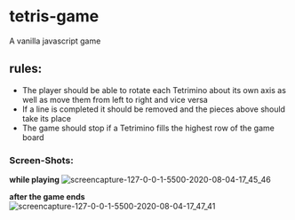 # tetris-game

A vanilla javascript game

## rules:
* The player should be able to rotate each Tetrimino about its own axis as well as move them from left to right and vice versa
* If a line is completed it should be removed and the pieces above should take its place
* The game should stop if a Tetrimino fills the highest row of the game board

### Screen-Shots:

**while playing**
![screencapture-127-0-0-1-5500-2020-08-04-17_45_46](https://user-images.githubusercontent.com/43598622/89292041-775c1180-d67d-11ea-8799-bed3a7eb02f1.jpg)

**after the game ends**
![screencapture-127-0-0-1-5500-2020-08-04-17_47_41](https://user-images.githubusercontent.com/43598622/89292744-ad4dc580-d67e-11ea-80f7-9f87a7b70563.jpg)
